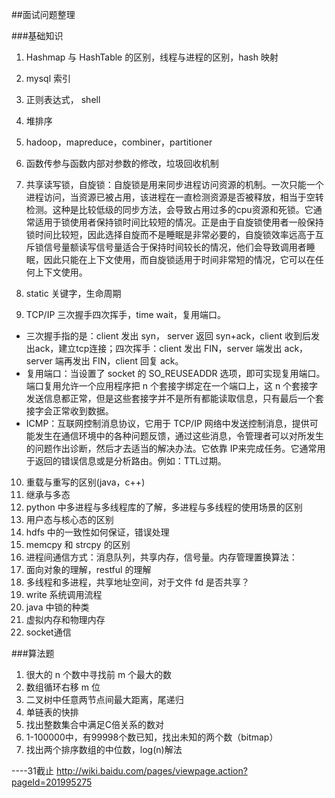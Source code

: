 ##面试问题整理

###基础知识

1. Hashmap 与 HashTable 的区别，线程与进程的区别，hash 映射
2. mysql 索引
3. 正则表达式， shell
4. 堆排序
5. hadoop，mapreduce，combiner，partitioner
6. 函数传参与函数内部对参数的修改，垃圾回收机制
7. 共享读写锁，自旋锁：自旋锁是用来同步进程访问资源的机制。一次只能一个进程访问，当资源已被占用，该进程在一直检测资源是否被释放，相当于空转检测。这种是比较低级的同步方法，会导致占用过多的cpu资源和死锁。它通常适用于锁使用者保持锁时间比较短的情况。正是由于自旋锁使用者一般保持锁时间比较短，因此选择自旋而不是睡眠是非常必要的，自旋锁效率远高于互斥锁信号量额读写信号量适合于保持时间较长的情况，他们会导致调用者睡眠，因此只能在上下文使用，而自旋锁适用于时间非常短的情况，它可以在任何上下文使用。

8. static 关键字，生命周期

9. TCP/IP 三次握手四次挥手，time wait，复用端口。
  - 三次握手指的是：client 发出 syn， server 返回 syn+ack，client 收到后发出ack，建立tcp连接；四次挥手：client 发出 FIN，server 端发出 ack， server 端再发出 FIN，client 回复 ack。
  - 复用端口：当设置了 socket 的 SO_REUSEADDR 选项，即可实现复用端口。端口复用允许一个应用程序把 n 个套接字绑定在一个端口上，这 n 个套接字发送信息都正常，但是这些套接字并不是所有都能读取信息，只有最后一个套接字会正常收到数据。
  - ICMP：互联网控制消息协议，它用于 TCP/IP 网络中发送控制消息，提供可能发生在通信环境中的各种问题反馈，通过这些消息，令管理者可以对所发生的问题作出诊断，然后才去适当的解决办法。它依靠 IP来完成任务。它通常用于返回的错误信息或是分析路由。例如：TTL过期。

10. 重载与重写的区别(java，c++)
11. 继承与多态
12. python 中多进程与多线程库的了解，多进程与多线程的使用场景的区别
13. 用户态与核心态的区别
14. hdfs 中的一致性如何保证，错误处理
15. memcpy 和 strcpy 的区别
16. 进程间通信方式：消息队列，共享内存，信号量。内存管理置换算法：
17. 面向对象的理解，restful 的理解
18. 多线程和多进程，共享地址空间，对于文件 fd 是否共享？
19. write 系统调用流程
20. java 中锁的种类
21. 虚拟内存和物理内存
22. socket通信




###算法题
1. 很大的 n 个数中寻找前 m 个最大的数
2. 数组循环右移 m 位
3. 二叉树中任意两节点间最大距离，尾递归
4. 单链表的快排
5. 找出整数集合中满足C倍关系的数对
6. 1-100000中，有99998个数已知，找出未知的两个数（bitmap）
7. 找出两个排序数组的中位数，log(n)解法


----31截止  http://wiki.baidu.com/pages/viewpage.action?pageId=201995275

